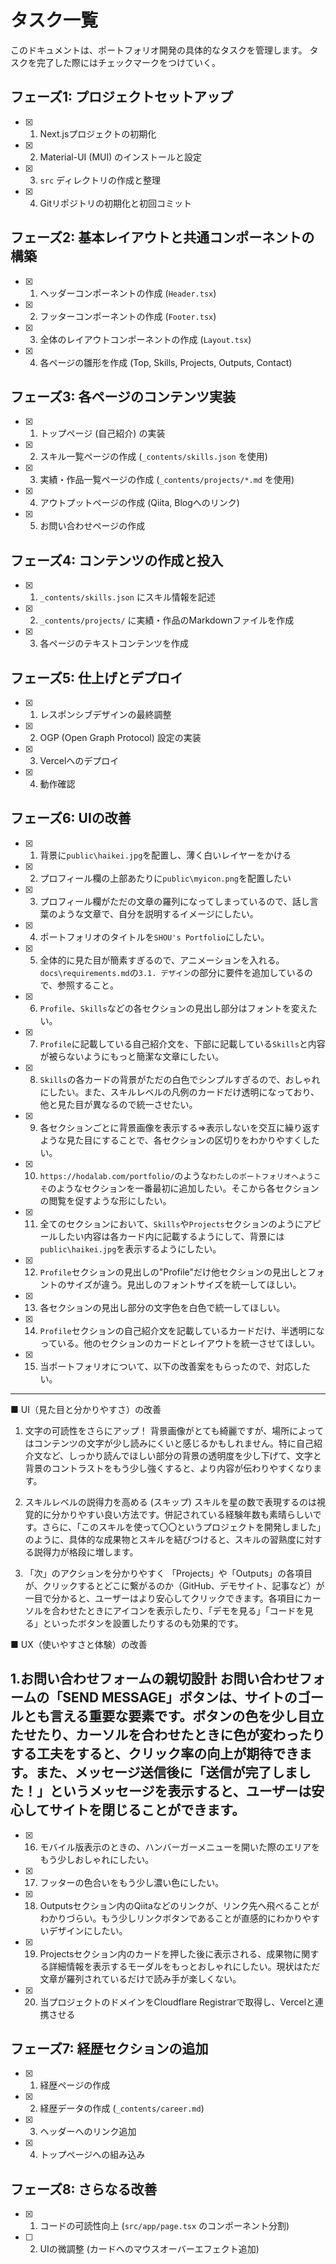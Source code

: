# タスク一覧

このドキュメントは、ポートフォリオ開発の具体的なタスクを管理します。
タスクを完了した際にはチェックマークをつけていく。

## フェーズ1: プロジェクトセットアップ

- [x] 1. Next.jsプロジェクトの初期化
- [x] 2. Material-UI (MUI) のインストールと設定
- [x] 3. `src` ディレクトリの作成と整理
- [x] 4. Gitリポジトリの初期化と初回コミット

## フェーズ2: 基本レイアウトと共通コンポーネントの構築

- [x] 1. ヘッダーコンポーネントの作成 (`Header.tsx`)
- [x] 2. フッターコンポーネントの作成 (`Footer.tsx`)
- [x] 3. 全体のレイアウトコンポーネントの作成 (`Layout.tsx`)
- [x] 4. 各ページの雛形を作成 (Top, Skills, Projects, Outputs, Contact)

## フェーズ3: 各ページのコンテンツ実装

- [x] 1. トップページ (自己紹介) の実装
- [x] 2. スキル一覧ページの作成 (`_contents/skills.json` を使用)
- [x] 3. 実績・作品一覧ページの作成 (`_contents/projects/*.md` を使用)
- [x] 4. アウトプットページの作成 (Qiita, Blogへのリンク)
- [x] 5. お問い合わせページの作成

## フェーズ4: コンテンツの作成と投入

- [x] 1. `_contents/skills.json` にスキル情報を記述
- [x] 2. `_contents/projects/` に実績・作品のMarkdownファイルを作成
- [x] 3. 各ページのテキストコンテンツを作成

## フェーズ5: 仕上げとデプロイ

- [x] 1. レスポンシブデザインの最終調整
- [x] 2. OGP (Open Graph Protocol) 設定の実装
- [x] 3. Vercelへのデプロイ
- [x] 4. 動作確認

## フェーズ6: UIの改善

- [x] 1. 背景に`public\haikei.jpg`を配置し、薄く白いレイヤーをかける
- [x] 2. プロフィール欄の上部あたりに`public\myicon.png`を配置したい
- [x] 3. プロフィール欄がただの文章の羅列になってしまっているので、話し言葉のような文章で、自分を説明するイメージにしたい。
- [x] 4. ポートフォリオのタイトルを`SHOU's Portfolio`にしたい。
- [x] 5. 全体的に見た目が簡素すぎるので、アニメーションを入れる。`docs\requirements.md`の`3.1. デザイン`の部分に要件を追加しているので、参照すること。
- [x] 6. `Profile`、`Skills`などの各セクションの見出し部分はフォントを変えたい。
- [x] 7. `Profile`に記載している自己紹介文を、下部に記載している`Skills`と内容が被らないようにもっと簡潔な文章にしたい。
- [x] 8. `Skills`の各カードの背景がただの白色でシンプルすぎるので、おしゃれにしたい。また、スキルレベルの凡例のカードだけ透明になっており、他と見た目が異なるので統一させたい。
- [x] 9. 各セクションごとに背景画像を表示する⇒表示しないを交互に繰り返すような見た目にすることで、各セクションの区切りをわかりやすくしたい。
- [x] 10. `https://hodalab.com/portfolio/`のような`わたしのポートフォリオへようこそ`のようなセクションを一番最初に追加したい。そこから各セクションの閲覧を促すような形にしたい。
- [x] 11. 全てのセクションにおいて、`Skills`や`Projects`セクションのようにアピールしたい内容は各カード内に記載するようにして、背景には`public\haikei.jpg`を表示するようにしたい。
- [x] 12. `Profile`セクションの見出しの"Profile"だけ他セクションの見出しとフォントのサイズが違う。見出しのフォントサイズを統一してほしい。
- [x] 13. 各セクションの見出し部分の文字色を白色で統一してほしい。
- [x] 14. `Profile`セクションの自己紹介文を記載しているカードだけ、半透明になっている。他のセクションのカードとレイアウトを統一させてほしい。
- [x] 15. 当ポートフォリオについて、以下の改善案をもらったので、対応したい。
----------------------------------------------------------------------
■ UI（見た目と分かりやすさ）の改善

1. 文字の可読性をさらにアップ！
背景画像がとても綺麗ですが、場所によってはコンテンツの文字が少し読みにくいと感じるかもしれません。特に自己紹介文など、しっかり読んでほしい部分の背景の透明度を少し下げて、文字と背景のコントラストをもう少し強くすると、より内容が伝わりやすくなります。

2. スキルレベルの説得力を高める (スキップ)
スキルを星の数で表現するのは視覚的に分かりやすい良い方法です。併記されている経験年数も素晴らしいです。さらに、「このスキルを使って〇〇というプロジェクトを開発しました」のように、具体的な成果物とスキルを結びつけると、スキルの習熟度に対する説得力が格段に増します。

3. 「次」のアクションを分かりやすく
「Projects」や「Outputs」の各項目が、クリックするとどこに繋がるのか（GitHub、デモサイト、記事など）が一目で分かると、ユーザーはより安心してクリックできます。各項目にカーソルを合わせたときにアイコンを表示したり、「デモを見る」「コードを見る」といったボタンを設置したりするのも効果的です。

■ UX（使いやすさと体験）の改善

1.お問い合わせフォームの親切設計
お問い合わせフォームの「SEND MESSAGE」ボタンは、サイトのゴールとも言える重要な要素です。ボタンの色を少し目立たせたり、カーソルを合わせたときに色が変わったりする工夫をすると、クリック率の向上が期待できます。また、メッセージ送信後に「送信が完了しました！」というメッセージを表示すると、ユーザーは安心してサイトを閉じることができます。
----------------------------------------------------------------------

- [x] 16. モバイル版表示のときの、ハンバーガーメニューを開いた際のエリアをもう少しおしゃれにしたい。
- [x] 17. フッターの色合いをもう少し濃い色にしたい。
- [x] 18. Outputsセクション内のQiitaなどのリンクが、リンク先へ飛べることがわかりづらい。もう少しリンクボタンであることが直感的にわかりやすいデザインにしたい。
- [x] 19. Projectsセクション内のカードを押した後に表示される、成果物に関する詳細情報を表示するモーダルをもっとおしゃれにしたい。現状はただ文章が羅列されているだけで読み手が楽しくない。
- [x] 20. 当プロジェクトのドメインをCloudflare Registrarで取得し、Vercelと連携させる

## フェーズ7: 経歴セクションの追加

- [x] 1. 経歴ページの作成
- [x] 2. 経歴データの作成 (`_contents/career.md`)
- [x] 3. ヘッダーへのリンク追加
- [x] 4. トップページへの組み込み

## フェーズ8: さらなる改善

- [x] 1. コードの可読性向上 (`src/app/page.tsx` のコンポーネント分割)
- [ ] 2. UIの微調整 (カードへのマウスオーバーエフェクト追加)
